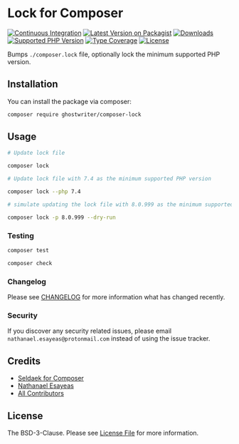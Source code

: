 # Lock for Composer

[![Continuous Integration](https://github.com/ghostwriter/composer-lock/actions/workflows/continuous-integration.yml/badge.svg)](https://github.com/ghostwriter/composer-lock/actions/workflows/continuous-integration.yml)
[![Latest Version on Packagist](https://badgen.net/packagist/v/ghostwriter/composer-lock?cache=300)](https://packagist.org/packages/ghostwriter/composer-lock)
[![Downloads](https://badgen.net/packagist/dt/ghostwriter/composer-lock?cache=300&color=blue)](https://packagist.org/packages/ghostwriter/composer-lock)
[![Supported PHP Version](https://badgen.net/packagist/php/ghostwriter/composer-lock?color=8892bf)](https://www.php.net/supported-versions)
[![Type Coverage](https://shepherd.dev/github/ghostwriter/composer-lock/coverage.svg)](https://shepherd.dev/github/ghostwriter/composer-lock)
[![License](https://badgen.net/packagist/license/ghostwriter/composer-lock?icon=github)](./LICENSE)

Bumps `./composer.lock` file, optionally lock the minimum supported PHP version.

## Installation

You can install the package via composer:

``` bash
composer require ghostwriter/composer-lock
```

## Usage

``` bash
# Update lock file

composer lock

# Update lock file with 7.4 as the minimum supported PHP version

composer lock --php 7.4

# simulate updating the lock file with 8.0.999 as the minimum supported PHP version

composer lock -p 8.0.999 --dry-run
```

### Testing

``` bash
composer test

composer check
```

### Changelog

Please see [CHANGELOG](CHANGELOG.md) for more information what has changed recently.

### Security

If you discover any security related issues, please email `nathanael.esayeas@protonmail.com` instead of using the issue tracker.

## Credits

- [Seldaek for Composer](https://github.com/composer/composer)
- [Nathanael Esayeas](https://github.com/ghostwriter)
- [All Contributors](../../contributors)

## License

The BSD-3-Clause. Please see [License File](LICENSE.md) for more information.
